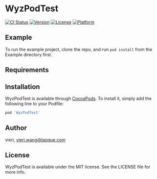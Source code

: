 # WyzPodTest

[![CI Status](https://img.shields.io/travis/vieri/WyzPodTest.svg?style=flat)](https://travis-ci.org/vieri/WyzPodTest)
[![Version](https://img.shields.io/cocoapods/v/WyzPodTest.svg?style=flat)](https://cocoapods.org/pods/WyzPodTest)
[![License](https://img.shields.io/cocoapods/l/WyzPodTest.svg?style=flat)](https://cocoapods.org/pods/WyzPodTest)
[![Platform](https://img.shields.io/cocoapods/p/WyzPodTest.svg?style=flat)](https://cocoapods.org/pods/WyzPodTest)

## Example

To run the example project, clone the repo, and run `pod install` from the Example directory first.

## Requirements

## Installation

WyzPodTest is available through [CocoaPods](https://cocoapods.org). To install
it, simply add the following line to your Podfile:

```ruby
pod 'WyzPodTest'
```

## Author

vieri, vieri.wang@tapque.com

## License

WyzPodTest is available under the MIT license. See the LICENSE file for more info.
